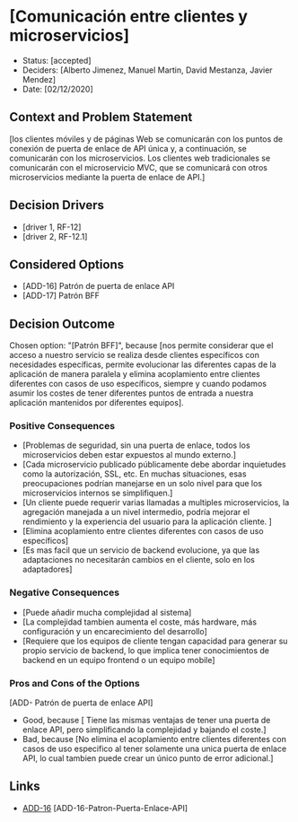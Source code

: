 # [Comunicación entre clientes y microservicios]

* Status: [accepted]
* Deciders: [Alberto Jimenez, Manuel Martin, David Mestanza, Javier Mendez]
* Date: [02/12/2020]

## Context and Problem Statement

[los clientes móviles y de páginas Web se comunicarán con los puntos de conexión
de puerta de enlace de API única y, a continuación, se comunicarán con los microservicios. Los clientes web tradicionales se comunicarán con el microservicio MVC, que se comunicará con otros microservicios mediante la puerta de enlace de API.]

## Decision Drivers

* [driver 1, RF-12]
* [driver 2, RF-12.1]

## Considered Options

* [ADD-16] Patrón de puerta de enlace API
* [ADD-17] Patrón BFF

## Decision Outcome

Chosen option: "[Patrón BFF]", because [nos permite considerar que el acceso a nuestro servicio se realiza desde clientes específicos con necesidades específicas, permite evolucionar las diferentes capas de la aplicación de manera paralela y elimina acoplamiento entre clientes diferentes con casos de uso específicos, siempre y cuando podamos asumir los costes de tener diferentes puntos de entrada a nuestra aplicación mantenidos por diferentes equipos].

### Positive Consequences

* [Problemas de seguridad, sin una puerta de enlace, todos los microservicios deben estar expuestos al mundo externo.]
* [Cada microservicio publicado públicamente debe abordar inquietudes como la autorización, SSL, etc. En muchas situaciones, esas preocupaciones podrían manejarse en un solo nivel para que los microservicios internos se simplifiquen.]
* [Un cliente puede requerir varias llamadas a multiples microservicios, la agregación manejada a un nivel intermedio, podría mejorar el rendimiento y la experiencia del usuario para la aplicación cliente. ]
* [Elimina acoplamiento entre clientes diferentes con casos de uso específicos]
* [Es mas facil que un servicio de backend evolucione, ya que las adaptaciones no necesitarán cambios en el cliente, solo en los adaptadores]


### Negative Consequences

* [Puede añadir mucha complejidad al sistema]
* [La complejidad tambien aumenta el coste, más hardware, más configuración y un encarecimiento del  desarrollo]
* [Requiere que los equipos de cliente tengan capacidad para generar su propio servicio de backend, lo que implica tener conocimientos de backend en un equipo frontend o un equipo mobile]

### Pros and Cons of the Options

[ADD- Patrón de puerta de enlace API]

* Good, because [ Tiene las mismas ventajas de tener una puerta de enlace API, pero simplificando la complejidad y bajando el coste.]
* Bad, because [No elimina el acoplamiento entre clientes diferentes con casos de uso especifico al tener solamente una unica puerta de enlace API, lo cual tambien puede crear un único punto de error adicional.]

## Links

* [ADD-16](https://github.com/CarlotaMenendez/PracticaDAS/blob/main/docs/adr/ADD-16-Patron-Puerta-Enlace-API.md) [ADD-16-Patron-Puerta-Enlace-API]

<!-- markdownlint-disable-file MD013 -->
